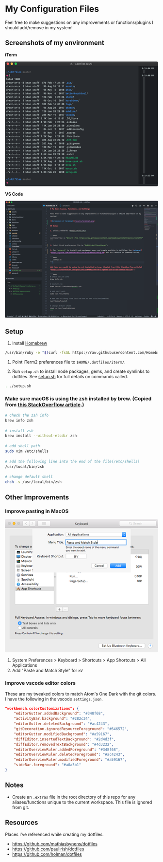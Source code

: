 # My Configuration Files

Feel free to make suggestions on any improvements or functions/plugins I should add/remove in my system!

## Screenshots of my environment

**iTerm**

![Screenshot of terminal](/assets/terminal.png)

**VS Code**

![Screenshot of terminal](/assets/vscode.png)

## Setup

1. Install [Homebrew](https://brew.sh/)

```bash
/usr/bin/ruby -e "$(curl -fsSL https://raw.githubusercontent.com/Homebrew/install/master/install)"
```

1. Point iTerm2 preferences file to `$HOME/.dotfiles/iterm/`.

1. Run `setup.sh` to install node packages, gems, and create symlinks to dotfiles. See [setup.sh](https://github.com/thektan/dotfiles/blob/master/setup.sh) for full details on commands called.

```bash
. ./setup.sh
```

### Make sure macOS is using the zsh installed by brew. (Copied from [this StackOverflow article](https://stackoverflow.com/questions/17648621/how-do-i-update-zsh-to-the-latest-version).)

```bash
# check the zsh info
brew info zsh

# install zsh
brew install --without-etcdir zsh

# add shell path
sudo vim /etc/shells

# add the following line into the end of the file(/etc/shells)
/usr/local/bin/zsh

# change default shell
chsh -s /usr/local/bin/zsh
```

## Other Improvements

### Improve pasting in MacOS

![Paste and Match Style](/assets/paste-screenshot.png)

1. System Preferences > Keyboard > Shortcuts > App Shortcuts > All Applications
2. Add "Paste and Match Style" for `⌘V`

### Improve vscode editor colors

These are my tweaked colors to match Atom's One Dark with the git colors. I have the following in the vscode `settings.json`.

```json
"workbench.colorCustomizations": {
    "editorGutter.addedBackground": "#348f68",
    "activityBar.background": "#282c34",
    "editorGutter.deletedBackground": "#ac4243",
    "gitDecoration.ignoredResourceForeground": "#646572",
    "editorGutter.modifiedBackground": "#a59167",
    "diffEditor.insertedTextBackground": "#2d4d3f",
    "diffEditor.removedTextBackground": "#4d3232",
    "editorOverviewRuler.addedForeground": "#348f68",
    "editorOverviewRuler.deletedForeground": "#ac4243",
    "editorOverviewRuler.modifiedForeground": "#a59167",
    "sideBar.foreground": "#a0a5b1"
}
```

## Notes

- Create an `.extras` file in the root directory of this repo for any aliases/functions unique to the current workspace. This file is ignored from git.

## Resources

Places I've referenced while creating my dotfiles.

- https://github.com/mathiasbynens/dotfiles
- https://github.com/paulirish/dotfiles
- https://github.com/holman/dotfiles
